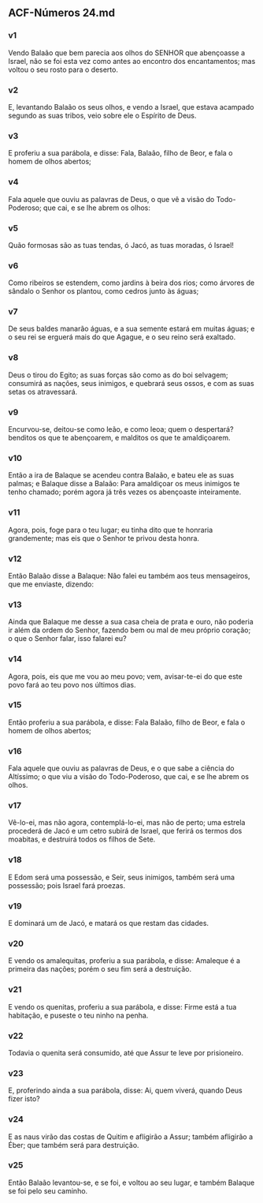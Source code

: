 ## ACF-Números 24.md
### v1
 Vendo Balaão que bem parecia aos olhos do SENHOR que abençoasse a Israel, não se foi esta vez como antes ao encontro dos encantamentos; mas voltou o seu rosto para o deserto.
### v2
 E, levantando Balaão os seus olhos, e vendo a Israel, que estava acampado segundo as suas tribos, veio sobre ele o Espírito de Deus.
### v3
 E proferiu a sua parábola, e disse: Fala, Balaão, filho de Beor, e fala o homem de olhos abertos;
### v4
 Fala aquele que ouviu as palavras de Deus, o que vê a visão do Todo-Poderoso; que cai, e se lhe abrem os olhos:
### v5
 Quão formosas são as tuas tendas, ó Jacó, as tuas moradas, ó Israel!
### v6
 Como ribeiros se estendem, como jardins à beira dos rios; como árvores de sândalo o Senhor os plantou, como cedros junto às águas;
### v7
 De seus baldes manarão águas, e a sua semente estará em muitas águas; e o seu rei se erguerá mais do que Agague, e o seu reino será exaltado.
### v8
 Deus o tirou do Egito; as suas forças são como as do boi selvagem; consumirá as nações, seus inimigos, e quebrará seus ossos, e com as suas setas os atravessará.
### v9
 Encurvou-se, deitou-se como leão, e como leoa; quem o despertará? benditos os que te abençoarem, e malditos os que te amaldiçoarem.
### v10
 Então a ira de Balaque se acendeu contra Balaão, e bateu ele as suas palmas; e Balaque disse a Balaão: Para amaldiçoar os meus inimigos te tenho chamado; porém agora já três vezes os abençoaste inteiramente.
### v11
 Agora, pois, foge para o teu lugar; eu tinha dito que te honraria grandemente; mas eis que o Senhor te privou desta honra.
### v12
 Então Balaão disse a Balaque: Não falei eu também aos teus mensageiros, que me enviaste, dizendo:
### v13
 Ainda que Balaque me desse a sua casa cheia de prata e ouro, não poderia ir além da ordem do Senhor, fazendo bem ou mal de meu próprio coração; o que o Senhor falar, isso falarei eu?
### v14
 Agora, pois, eis que me vou ao meu povo; vem, avisar-te-ei do que este povo fará ao teu povo nos últimos dias.
### v15
 Então proferiu a sua parábola, e disse: Fala Balaão, filho de Beor, e fala o homem de olhos abertos;
### v16
 Fala aquele que ouviu as palavras de Deus, e o que sabe a ciência do Altíssimo; o que viu a visão do Todo-Poderoso, que cai, e se lhe abrem os olhos.
### v17
 Vê-lo-ei, mas não agora, contemplá-lo-ei, mas não de perto; uma estrela procederá de Jacó e um cetro subirá de Israel, que ferirá os termos dos moabitas, e destruirá todos os filhos de Sete.
### v18
 E Edom será uma possessão, e Seir, seus inimigos, também será uma possessão; pois Israel fará proezas.
### v19
 E dominará um de Jacó, e matará os que restam das cidades.
### v20
 E vendo os amalequitas, proferiu a sua parábola, e disse: Amaleque é a primeira das nações; porém o seu fim será a destruição.
### v21
 E vendo os quenitas, proferiu a sua parábola, e disse: Firme está a tua habitação, e puseste o teu ninho na penha.
### v22
 Todavia o quenita será consumido, até que Assur te leve por prisioneiro.
### v23
 E, proferindo ainda a sua parábola, disse: Ai, quem viverá, quando Deus fizer isto?
### v24
 E as naus virão das costas de Quitim e afligirão a Assur; também afligirão a Éber; que também será para destruição.
### v25
 Então Balaão levantou-se, e se foi, e voltou ao seu lugar, e também Balaque se foi pelo seu caminho.
